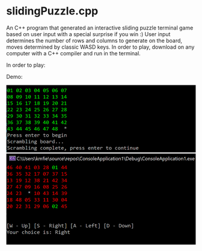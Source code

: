# slidingPuzzle.cpp

An C++ program that generated an interactive sliding puzzle terminal game based on user input with a special surprise if you win :) User input determines the number of rows and columns to generate on the board, moves determined by classic WASD keys. 
In order to play, download on any computer with a C++ compiler and run in the terminal.

In order to play: 

Demo:

![demo2](demo2.png)
![demo3](demo3.png)
